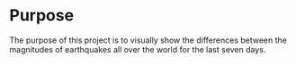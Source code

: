 # Purpose

The purpose of this project is to visually show the differences between the magnitudes of earthquakes all over the world for the last seven days.

